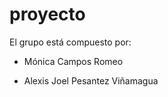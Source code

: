 # proyecto
El grupo está compuesto por:

  - Mónica Campos Romeo
  
  - Alexis Joel Pesantez Viñamagua
